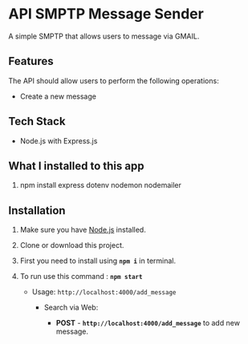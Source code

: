 # API SMPTP Message Sender

A simple SMPTP that allows users to message via GMAIL. 


## Features
 The API should allow users to perform the following operations:
  - Create a new message

## Tech Stack
  - Node.js with Express.js

## What I installed to this app

1. npm install express dotenv nodemon nodemailer

## Installation

1. Make sure you have [Node.js](https://nodejs.org) installed.

2. Clone or download this project.

3. First you need to install using **`npm i`** in terminal.

4. To run use this command : **`npm start`**
    - Usage:  `http://localhost:4000/add_message`
      - Search via Web: 

          - **POST** - **`http://localhost:4000/add_message`** to add new message.


